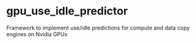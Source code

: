 # gpu_use_idle_predictor
Framework to implement use/idle predictions for compute and data copy engines on Nvidia GPUs
